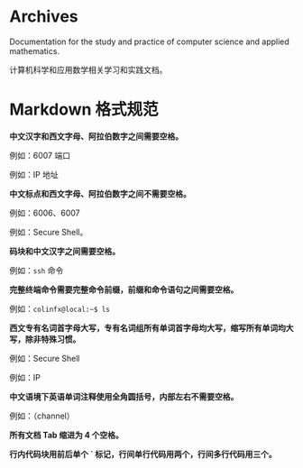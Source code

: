 # Archives

Documentation for the study and practice of computer science and applied mathematics. 

计算机科学和应用数学相关学习和实践文档。

# Markdown 格式规范

**中文汉字和西文字母、阿拉伯数字之间需要空格。**

例如：6007 端口

例如：IP 地址

**中文标点和西文字母、阿拉伯数字之间不需要空格。**

例如：6006、6007

例如：Secure Shell。

**码块和中文汉字之间需要空格。**

例如：`ssh` 命令

**完整终端命令需要完整命令前缀，前缀和命令语句之间需要空格。**

例如：`colinfx@local:~$ ls`

**西文专有名词首字母大写，专有名词组所有单词首字母均大写，缩写所有单词均大写，除非特殊习惯。**

例如：Secure Shell

例如：IP

**中文语境下英语单词注释使用全角圆括号，内部左右不需要空格。**

例如：（channel）

**所有文档 Tab 缩进为 4 个空格。**

**行内代码块用前后单个 ` 标记，行间单行代码用两个，行间多行代码用三个。**

